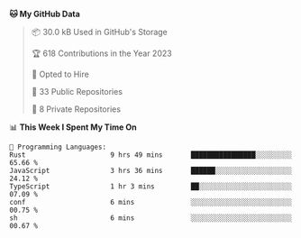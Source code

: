 <!--START_SECTION:waka-->
**🐱 My GitHub Data** 

> 📦 30.0 kB Used in GitHub's Storage 
 > 
> 🏆 618 Contributions in the Year 2023
 > 
> 💼 Opted to Hire
 > 
> 📜 33 Public Repositories 
 > 
> 🔑 8 Private Repositories 
 > 
📊 **This Week I Spent My Time On** 

```text
💬 Programming Languages: 
Rust                     9 hrs 49 mins       ████████████████░░░░░░░░░   65.66 % 
JavaScript               3 hrs 36 mins       ██████░░░░░░░░░░░░░░░░░░░   24.12 % 
TypeScript               1 hr 3 mins         ██░░░░░░░░░░░░░░░░░░░░░░░   07.09 % 
conf                     6 mins              ░░░░░░░░░░░░░░░░░░░░░░░░░   00.75 % 
sh                       6 mins              ░░░░░░░░░░░░░░░░░░░░░░░░░   00.67 % 
```


<!--END_SECTION:waka-->
